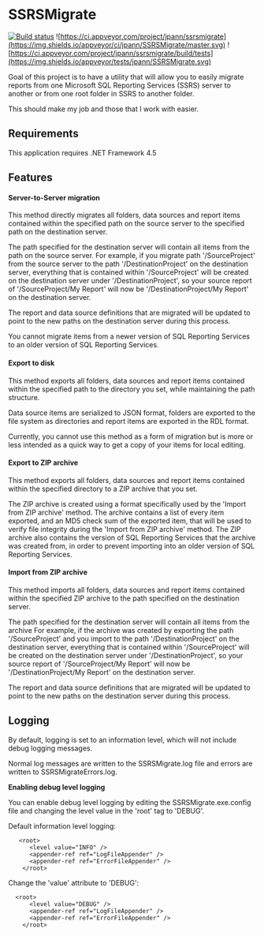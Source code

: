 SSRSMigrate
========
[![Build status](https://ci.appveyor.com/api/projects/status/bvj8gbpf8400t689?svg=true)](https://ci.appveyor.com/project/jpann/ssrsmigrate) ![https://ci.appveyor.com/project/jpann/ssrsmigrate](https://img.shields.io/appveyor/ci/jpann/SSRSMigrate/master.svg)
 ![https://ci.appveyor.com/project/jpann/ssrsmigrate/build/tests](https://img.shields.io/appveyor/tests/jpann/SSRSMigrate.svg)

Goal of this project is to have a utility that will allow you to easily migrate reports from one Microsoft SQL Reporting Services (SSRS) server to another or from one root folder in SSRS to another folder.

This should make my job and those that I work with easier.

Requirements
-----
This application requires .NET Framework 4.5

Features
-----

#### Server-to-Server migration
This method directly migrates all folders, data sources and report items contained within the specified path on the source server to the specified path on the destination server. 

The path specified for the destination server will contain all items from the path on the source server. For example, if you migrate path '/SourceProject' from the source server to the path '/DestinationProject' on the destination server, everything that is contained within '/SourceProject' will be created on the destination server under '/DestinationProject', so your source report of '/SourceProject/My Report' will now be '/DestinationProject/My Report' on the destination server.

The report and data source definitions that are migrated will be updated to point to the new paths on the destination server during this process.

You cannot migrate items from a newer version of SQL Reporting Services to an older version of SQL Reporting Services.

#### Export to disk
This method exports all folders, data sources and report items contained within the specified path to the directory you set, while maintaining the path structure.

Data source items are serialized to JSON format, folders are exported to the file system as directories and report items are exported in the RDL format.

Currently, you cannot use this method as a form of migration but is more or less intended as a quick way to get a copy of your items for local editing.

#### Export to ZIP archive
This method exports all folders, data sources and report items contained within the specified directory to a ZIP archive that you set. 

The ZIP archive is created using a format specifically used by the 'Import from ZIP archive' method. The archive contains a list of every item exported, and an MD5 check sum of the exported item, that will be used to verify file integrity during the 'Import from ZIP archive' method. The ZIP archive also contains the version of SQL Reporting Services that the archive was created from, in order to prevent importing into an older version of SQL Reporting Services.

#### Import from ZIP archive
This method imports all folders, data sources and report items contained within the specified ZIP archive to the path specified on the destination server.

The path specified for the destination server will contain all items from the archive For example, if the archive was created by exporting the path '/SourceProject' and you import to the path '/DestinationProject' on the destination server, everything that is contained within '/SourceProject' will be created on the destination server under '/DestinationProject', so your source report of '/SourceProject/My Report' will now be '/DestinationProject/My Report' on the destination server.

The report and data source definitions that are migrated will be updated to point to the new paths on the destination server during this process.

Logging
-----
By default, logging is set to an information level, which will not include debug logging messages.

Normal log messages are written to the SSRSMigrate.log file and errors are written to SSRSMigrateErrors.log.

**Enabling debug level logging**


You can enable debug level logging by editing the SSRSMigrate.exe.config file and changing the level value in the 'root' tag to 'DEBUG'.

 Default information level logging:

       <root>
          <level value="INFO" />
          <appender-ref ref="LogFileAppender" />
          <appender-ref ref="ErrorFileAppender" />
        </root>
 

 Change the 'value' attribute to 'DEBUG':
  

      <root>
          <level value="DEBUG" />
          <appender-ref ref="LogFileAppender" />
          <appender-ref ref="ErrorFileAppender" />
        </root>


